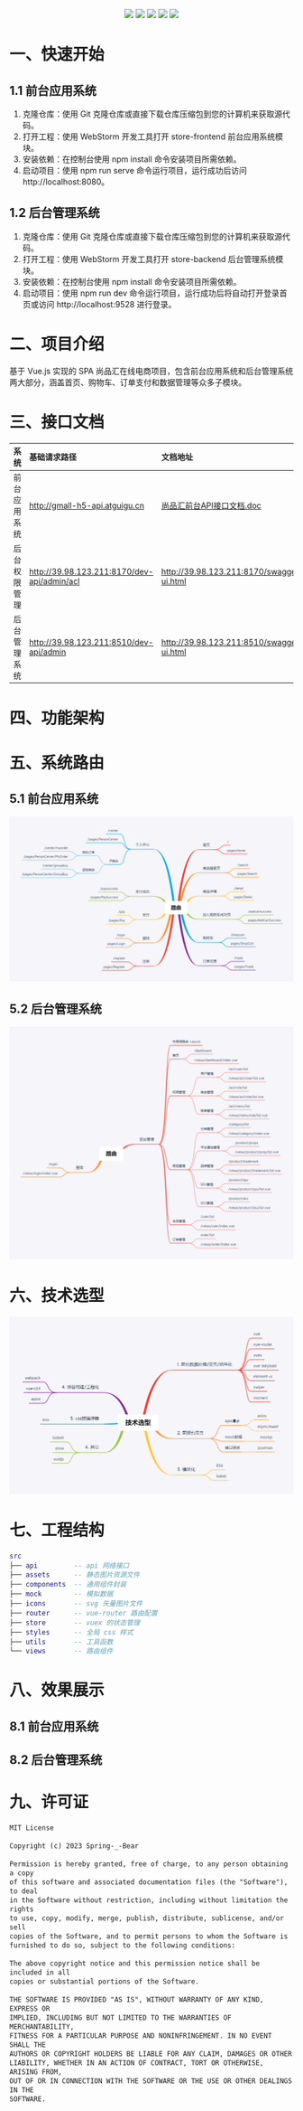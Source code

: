 <p align="center">
    <img src="https://img.shields.io/static/v1?label=%E5%BC%80%E5%8F%91%E6%97%B6%E9%97%B4&message=22/11/07-22/12/07&color=007bff"/>
    <img src="https://img.shields.io/static/v1?label=node.js&message=16.18.0&color=dc3545"/>
    <img src="https://img.shields.io/static/v1?label=vue.js&message=2.6.14&color=ffc107"/>
    <img src="https://img.shields.io/static/v1?label=vue-admin-template&message=4.4.0&color=17a2b8"/> 
    <a href="https://github.com/springbear2020/atguigu-store" target="_blank">
        <img src="https://img.shields.io/static/v1?label=%E5%BC%80%E6%BA%90%E9%A1%B9%E7%9B%AE&message=atguigu-store&color=18a745"/>
    </a>
</p>

# 一、快速开始

## 1.1 前台应用系统

1. 克隆仓库：使用 Git 克隆仓库或直接下载仓库压缩包到您的计算机来获取源代码。
2. 打开工程：使用 WebStorm 开发工具打开 store-frontend 前台应用系统模块。
3. 安装依赖：在控制台使用 npm install 命令安装项目所需依赖。
4. 启动项目：使用 npm run serve 命令运行项目，运行成功后访问 http://localhost:8080。

## 1.2 后台管理系统

1. 克隆仓库：使用 Git 克隆仓库或直接下载仓库压缩包到您的计算机来获取源代码。
2. 打开工程：使用 WebStorm 开发工具打开 store-backend 后台管理系统模块。
3. 安装依赖：在控制台使用 npm install 命令安装项目所需依赖。
4. 启动项目：使用 npm run dev 命令运行项目，运行成功后将自动打开登录首页或访问 http://localhost:9528 进行登录。

# 二、项目介绍

基于 Vue.js 实现的 SPA 尚品汇在线电商项目，包含前台应用系统和后台管理系统两大部分，涵盖首页、购物车、订单支付和数据管理等众多子模块。

# 三、接口文档

| 系统         | 基础请求路径                                | 文档地址                                                     |
| :----------- | :------------------------------------------ | :----------------------------------------------------------- |
| 前台应用系统 | http://gmall-h5-api.atguigu.cn              | [尚品汇前台API接口文档.doc](./document/doc/尚品汇前台API接口文档.doc) |
| 后台权限管理 | http://39.98.123.211:8170/dev-api/admin/acl | http://39.98.123.211:8170/swagger-ui.html                    |
| 后台管理系统 | http://39.98.123.211:8510/dev-api/admin     | http://39.98.123.211:8510/swagger-ui.html                    |

# 四、功能架构

# 五、系统路由

## 5.1 前台应用系统

![](document/img/2-前台路由.png)

## 5.2 后台管理系统

![](document/img/3-后台路由.png)

# 六、技术选型

![](document/img/1-前台技术.png)

# 七、工程结构

```lua
src
├── api 		-- api 网络接口
├── assets 		-- 静态图片资源文件
├── components 	-- 通用组件封装
├── mock		-- 模拟数据
├── icons 		-- svg 矢量图片文件
├── router 		-- vue-router 路由配置
├── store 		-- vuex 的状态管理
├── styles 		-- 全局 css 样式
├── utils 		-- 工具函数
└── views 		-- 路由组件
```

# 八、效果展示

## 8.1 前台应用系统

## 8.2 后台管理系统

# 九、许可证

```
MIT License

Copyright (c) 2023 Spring-_-Bear

Permission is hereby granted, free of charge, to any person obtaining a copy
of this software and associated documentation files (the "Software"), to deal
in the Software without restriction, including without limitation the rights
to use, copy, modify, merge, publish, distribute, sublicense, and/or sell
copies of the Software, and to permit persons to whom the Software is
furnished to do so, subject to the following conditions:

The above copyright notice and this permission notice shall be included in all
copies or substantial portions of the Software.

THE SOFTWARE IS PROVIDED "AS IS", WITHOUT WARRANTY OF ANY KIND, EXPRESS OR
IMPLIED, INCLUDING BUT NOT LIMITED TO THE WARRANTIES OF MERCHANTABILITY,
FITNESS FOR A PARTICULAR PURPOSE AND NONINFRINGEMENT. IN NO EVENT SHALL THE
AUTHORS OR COPYRIGHT HOLDERS BE LIABLE FOR ANY CLAIM, DAMAGES OR OTHER
LIABILITY, WHETHER IN AN ACTION OF CONTRACT, TORT OR OTHERWISE, ARISING FROM,
OUT OF OR IN CONNECTION WITH THE SOFTWARE OR THE USE OR OTHER DEALINGS IN THE
SOFTWARE.
```
